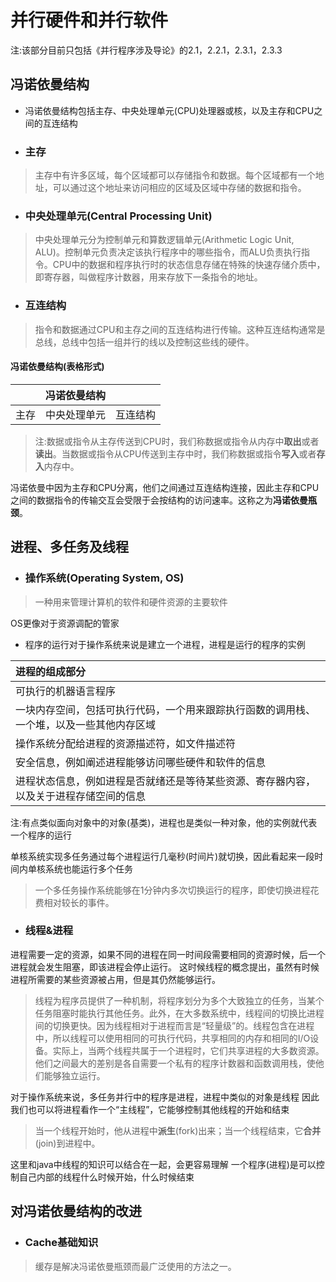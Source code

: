 # **并行硬件和并行软件**

注:该部分目前只包括《并行程序涉及导论》的2.1，2.2.1，2.3.1，2.3.3

## **冯诺依曼结构**
- 冯诺依曼结构包括主存、中央处理单元(CPU)处理器或核，以及主存和CPU之间的互连结构

- ### **主存**
> 主存中有许多区域，每个区域都可以存储指令和数据。每个区域都有一个地址，可以通过这个地址来访问相应的区域及区域中存储的数据和指令。

- ### **中央处理单元(Central Processing Unit)**
> 中央处理单元分为控制单元和算数逻辑单元(Arithmetic Logic Unit, ALU)。控制单元负责决定该执行程序中的哪些指令，而ALU负责执行指令。CPU中的数据和程序执行时的状态信息存储在特殊的快速存储介质中，即寄存器，叫做程序计数器，用来存放下一条指令的地址。

- ### **互连结构**
> 指令和数据通过CPU和主存之间的互连结构进行传输。这种互连结构通常是总线，总线中包括一组并行的线以及控制这些线的硬件。

#### 冯诺依曼结构(表格形式)

| | 冯诺依曼结构 | |
|-|:-----------:|-|
|主存|中央处理单元|互连结构|

> 注:数据或指令从主存传送到CPU时，我们称数据或指令从内存中**取出**或者**读出**。当数据或指令从CPU传送到主存中时，我们称数据或指令**写入**或者**存入**内存中。

冯诺依曼中因为主存和CPU分离，他们之间通过互连结构连接，因此主存和CPU之间的数据指令的传输交互会受限于会按结构的访问速率。这称之为**冯诺依曼瓶颈**。

## **进程、多任务及线程**

- ### **操作系统(Operating System, OS)**
> 一种用来管理计算机的软件和硬件资源的主要软件

OS更像对于资源调配的管家

- 程序的运行对于操作系统来说是建立一个进程，进程是运行的程序的实例

| 进程的组成部分 |
|:----------|
|可执行的机器语言程序|
|一块内存空间，包括可执行代码，一个用来跟踪执行函数的调用栈、一个堆，以及一些其他内存区域|
|操作系统分配给进程的资源描述符，如文件描述符|
|安全信息，例如阐述进程能够访问哪些硬件和软件的信息|
|进程状态信息，例如进程是否就绪还是等待某些资源、寄存器内容，以及关于进程存储空间的信息|

注:有点类似面向对象中的对象(基类)，进程也是类似一种对象，他的实例就代表一个程序的运行

单核系统实现多任务通过每个进程运行几毫秒(时间片)就切换，因此看起来一段时间内单核系统也能运行多个任务

> 一个多任务操作系统能够在1分钟内多次切换运行的程序，即使切换进程花费相对较长的事件。

- ### **线程&进程**
进程需要一定的资源，如果不同的进程在同一时间段需要相同的资源时候，后一个进程就会发生阻塞，即该进程会停止运行。
这时候线程的概念提出，虽然有时候进程所需要的某些资源被占用，但是其仍然能够运行。
> 线程为程序员提供了一种机制，将程序划分为多个大致独立的任务，当某个任务阻塞时能执行其他任务。此外，在大多数系统中，线程间的切换比进程间的切换更快。因为线程相对于进程而言是“轻量级”的。线程包含在进程中，所以线程可以使用相同的可执行代码，共享相同的内存和相同的I/O设备。实际上，当两个线程共属于一个进程时，它们共享进程的大多数资源。他们之间最大的差别是各自需要一个私有的程序计数器和函数调用栈，使他们能够独立运行。

对于操作系统来说，多任务并行中的程序是进程，进程中类似的对象是线程
因此我们也可以将进程看作一个“主线程”，它能够控制其他线程的开始和结束

> 当一个线程开始时，他从进程中**派生**(fork)出来；当一个线程结束，它**合并**(join)到进程中。

这里和java中线程的知识可以结合在一起，会更容易理解
一个程序(进程)是可以控制自己内部的线程什么时候开始，什么时候结束

## **对冯诺依曼结构的改进**

- ### **Cache基础知识**
> 缓存是解决冯诺依曼瓶颈而最广泛使用的方法之一。

